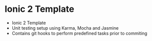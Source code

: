 # Ionic 2 Template

+ Ionic 2 Template
+ Unit testing setup using Karma, Mocha and Jasmine
+ Contains git hooks to perform predefined tasks prior to commiting